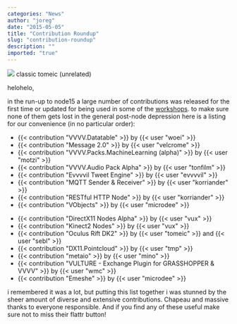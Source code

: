 ```yaml
---
categories: "News"
author: "joreg"
date: "2015-05-05"
title: "Contribution Roundup"
slug: "contribution-roundup"
description: ""
imported: "true"
---
```



![](17159622260_5dbde17d5a_z.jpg) 
classic tomeic (unrelated)

helohelo,

in the run-up to node15 a large number of contributions was released for the first time or updated for being used in some of the [workshops](http://node15.vvvv.org/program/community-forum). to make sure none of them gets lost in the general post-node depression here is a listing for our convenience (in no particular order): 

<!--{SPLIT()}-->
* {{< contribution "VVVV.Datatable" >}} by {{< user "woei" >}}
* {{< contribution "Message 2.0" >}} by {{< user "velcrome" >}}
* {{< contribution "VVVV.Packs.MachineLearning (alpha)" >}} by {{< user "motzi" >}}
* {{< contribution "VVVV.Audio Pack Alpha" >}} by {{< user "tonfilm" >}}
* {{< contribution "Evvvvil Tweet Engine" >}} by {{< user "evvvvil" >}}
* {{< contribution "MQTT Sender & Receiver" >}} by {{< user "korriander" >}}
* {{< contribution "RESTful HTTP Node" >}} by {{< user "korriander" >}}
* {{< contribution "VObjects" >}} by {{< user "microdee" >}}
<!--~~~-->
* {{< contribution "DirectX11 Nodes Alpha" >}} by {{< user "vux" >}}
* {{< contribution "Kinect2 Nodes" >}} by {{< user "vux" >}}
* {{< contribution "Oculus Rift DK2" >}} by {{< user "tomeic" >}} and {{< user "sebl" >}}
* {{< contribution "DX11.Pointcloud" >}} by {{< user "tmp" >}}
* {{< contribution "metaio" >}} by {{< user "mino" >}}
* {{< contribution "VULTURE - Exchange Plugin for GRASSHOPPER & VVVV" >}} by {{< user "wmc" >}}
* {{< contribution "Emeshe" >}} by {{< user "microdee" >}}
<!--{SPLIT}-->

i remembered it was a lot, but putting this list together i was stunned by the sheer amount of diverse and extensive contributions. Chapeau and massive thanks to everyone responsible. And if you find any of these useful make sure not to miss their flattr button!